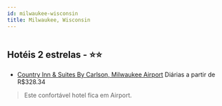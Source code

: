 ```yaml
---
id: milwaukee-wisconsin
title: Milwaukee, Wisconsin
---
```


<center><img src="http://photos.hotelbeds.com/giata/56/562044/562044a_hb_a_007.jpg" alt="" /></center>


## Hotéis 2 estrelas - ⭐️⭐️

-    [Country Inn & Suites By Carlson, Milwaukee Airport](https://www.hurb.com/hoteis/milwaukee/country-inn-suites-by-carlson-milwaukee-airport-JNP-JP847899?cmp=18055) Diárias a partir de R$328.34
   > Este confortável hotel fica em Airport. 
